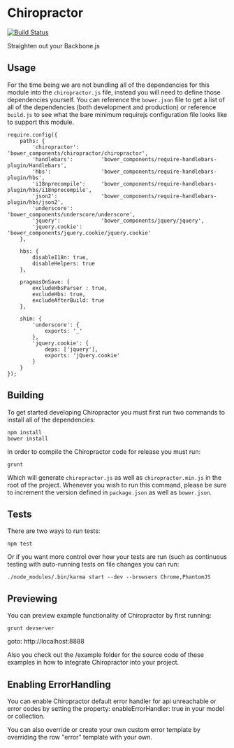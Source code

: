 Chiropractor
============

[![Build
Status](https://travis-ci.org/WiserTogether/chiropractor.png?branch=master)](https://travis-ci.org/WiserTogether/chiropractor)

Straighten out your Backbone.js

Usage
-----

For the time being we are not bundling all of the dependencies for this module
into the `chiropractor.js` file, instead you will need to define those
dependencies yourself. You can reference the `bower.json` file to get a list
of all of the dependencies (both development and production) or reference
`build.js` to see what the bare minimum requirejs configuration file looks like
to support this module.

```
require.config({
    paths: {
        'chiropractor':       'bower_components/chiropractor/chiropractor',
        'handlebars':         'bower_components/require-handlebars-plugin/Handlebars',
        'hbs':                'bower_components/require-handlebars-plugin/hbs',
        'i18nprecompile':     'bower_components/require-handlebars-plugin/hbs/i18nprecompile',
        'json2':              'bower_components/require-handlebars-plugin/hbs/json2',
        'underscore':         'bower_components/underscore/underscore',
        'jquery':             'bower_components/jquery/jquery',
        'jquery.cookie':      'bower_components/jquery.cookie/jquery.cookie'
    },

    hbs: {
        disableI18n: true,
        disableHelpers: true
    },

    pragmasOnSave: {
        excludeHbsParser : true,
        excludeHbs: true,
        excludeAfterBuild: true
    },

    shim: {
        'underscore': {
            exports: '_'
        },
        'jquery.cookie': {
            deps: ['jquery'],
            exports: 'jQuery.cookie'
        }
    }
});
```

Building
--------

To get started developing Chiropractor you must first run two commands to
install all of the dependencies:

    npm install
    bower install

In order to compile the Chiropractor code for release you must run:

    grunt

Which will generate `chiropractor.js` as well as `chiropractor.min.js` in the
root of the project. Whenever you wish to run this command, please be sure to
increment the version defined in `package.json` as well as `bower.json`.

Tests
-----

There are two ways to run tests:

    npm test

Or if you want more control over how your tests are run (such as continuous
testing with auto-running tests on file changes you can run:

    ./node_modules/.bin/karma start --dev --browsers Chrome,PhantomJS

Previewing
-----

You can preview example functionality of Chiropractor by first running:

    grunt devserver


goto: http://localhost:8888

Also you check out the /example folder for the source code of these examples
in how to integrate Chiropractor into your project.

Enabling ErrorHandling
-----

You can enable Chiropractor default error handler for api unreachable or error
codes by setting the property: enableErrorHandler: true in your model or collection.

You can also override or create your own custom error template by overriding the row "error" template with your own.

